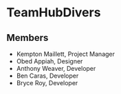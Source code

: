 # TeamHubDivers

## Members
- Kempton Maillett, Project Manager
- Obed Appiah, Designer
- Anthony Weaver, Developer
- Ben Caras, Developer
- Bryce Roy, Developer
